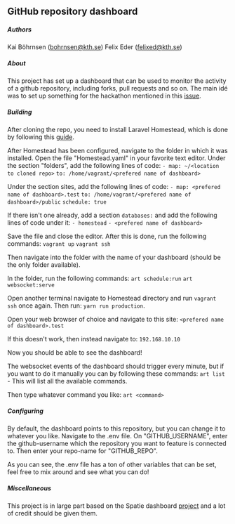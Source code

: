 ## GitHub repository dashboard

##### Authors
Kai Böhrnsen (bohrnsen@kth.se)
Felix Eder (felixed@kth.se)


##### About
This project has set up a dashboard that can be used to monitor the activity of a github repository, including forks, pull requests and so on. The main idé was to set up something for the hackathon mentioned in this [issue](https://github.com/KTH/devops-course/issues/118).




##### Building
After cloning the repo, you need to install Laravel Homestead, which is done by following this [guide](https://laravel.com/docs/5.8/homestead).

After Homestead has been configured, navigate to the folder in which it was installed. Open the file "Homestead.yaml" in your favorite text editor. Under the section "folders", add the following lines of code:
`- map: ~/<location to cloned repo>`
`to: /home/vagrant/<prefered name of dashboard>`

Under the section sites, add the following lines of code:
`- map: <prefered name of dashboard>.test`
`to: /home/vagrant/<prefered name of dashboard>/public`
`schedule: true`

If there isn't one already, add a section `databases:` and add the following lines of code under it:
`- homestead`
`- <prefered name of dashboard>`

Save the file and close the editor. After this is done, run the following commands:
`vagrant up`
`vagrant ssh`

Then navigate into the folder with the name of your dashboard (should be the only folder available).

In the folder, run the following commands:
`art schedule:run`
`art websocket:serve`

Open another terminal navigate to Homestead directory and run
`vagrant ssh` once again. Then run:
`yarn run production`.

Open your web browser of choice and navigate to this site:
`<prefered name of dashboard>.test`

If this doesn't work, then instead navigate to:
`192.168.10.10`

Now you should be able to see the dashboard!

The websocket events of the dashboard should trigger every minute, but if you want to do it manually you can by following these commands:
`art list` - This will list all the available commands.

Then type whatever command you like:
`art <command>`

##### Configuring
By default, the dashboard points to this repository, but you can change it to whatever you like. Navigate to the .env file. On "GITHUB_USERNAME", enter the github-username which the repository you want to feature is connected to. Then enter your repo-name for "GITHUB_REPO".

As you can see, the .env file has a ton of other variables that can be set, feel free to mix around and see what you can do!

##### Miscellaneous
This project is in large part based on the Spatie dashboard [project](https://github.com/spatie/dashboard.spatie.be) and a lot of credit should be given them.
